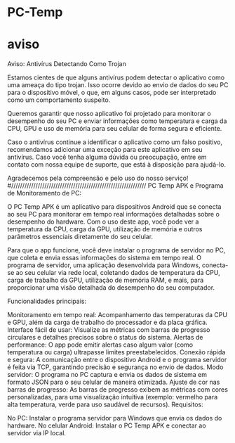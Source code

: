# PC-Temp 
#  aviso
Aviso: Antivírus Detectando Como Trojan

Estamos cientes de que alguns antivírus podem detectar o aplicativo como uma ameaça do tipo trojan. Isso ocorre devido ao envio de dados do seu PC para o dispositivo móvel, o que, em alguns casos, pode ser interpretado como um comportamento suspeito.

Queremos garantir que nosso aplicativo foi projetado para monitorar o desempenho do seu PC e enviar informações como temperatura e carga da CPU, GPU e uso de memória para seu celular de forma segura e eficiente.

Caso o antivírus continue a identificar o aplicativo como um falso positivo, recomendamos adicionar uma exceção para este aplicativo em seu antivírus. Caso você tenha alguma dúvida ou preocupação, entre em contato com nossa equipe de suporte, que está à disposição para ajudá-lo.

Agradecemos pela compreensão e pelo uso do nosso serviço!
#/////////////////////////////////////////////////////////////
PC Temp APK e Programa de Monitoramento de PC:

O PC Temp APK é um aplicativo para dispositivos Android que se conecta ao seu PC para monitorar em tempo real informações detalhadas sobre o desempenho do hardware. Com o uso deste app, você pode ver a temperatura da CPU, carga da GPU, utilização de memória e outros parâmetros essenciais diretamente do seu celular.

Para que o app funcione, você deve instalar o programa de servidor no PC, que coleta e envia essas informações do sistema em tempo real. O programa de servidor, uma aplicação desenvolvida para Windows, conecta-se ao seu celular via rede local, coletando dados de temperatura da CPU, carga de trabalho da GPU, utilização de memória RAM, e mais, para proporcionar uma visão detalhada do desempenho do seu computador.

Funcionalidades principais:

Monitoramento em tempo real: Acompanhamento das temperaturas da CPU e GPU, além da carga de trabalho do processador e da placa gráfica.
Interface fácil de usar: Visualize as métricas com barras de progresso circulares e detalhes precisos sobre o status do sistema.
Alertas de performance: O app pode emitir alertas caso algum valor (como temperatura ou carga) ultrapasse limites preestabelecidos.
Conexão rápida e segura: A comunicação entre o dispositivo Android e o programa servidor é feita via TCP, garantindo precisão e segurança no envio de dados.
Modo servidor: O programa no PC captura e envia os dados de sistema em formato JSON para o seu celular de maneira otimizada.
Ajuste de cor nas barras de progresso: As barras de progresso exibem as métricas com cores personalizadas, para uma visualização intuitiva (exemplo: vermelho para alta temperatura, verde para uso saudável de recursos).
Requisitos:

No PC: Instalar o programa servidor para Windows que envia os dados do hardware.
No celular Android: Instalar o PC Temp APK e conectar ao servidor via IP local.
